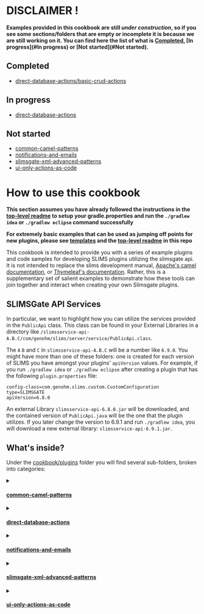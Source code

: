 # DISCLAIMER !
**Examples provided in this cookbook are still _under construction_, so if you see some sections/folders that are empty or incomplete it is because we are still working on it.
You can find here the list of what is [Completed](#Completed), [In progress](#In progress) or [Not started](#Not started).**

## Completed
* [direct-database-actions/basic-crud-actions](plugins/direct-database-actions/basic-crud-actions)

## In progress
* [direct-database-actions](plugins/direct-database-actions)

## Not started
* [common-camel-patterns](plugins/common-camel-patterns)
* [notifications-and-emails](plugins/notifications-and-emails)
* [slimsgate-xml-advanced-patterns](plugins/slimsgate-xml-advanced-patterns)
* [ui-only-actions-as-code](plugins/ui-only-actions-as-code)

# How to use this cookbook

**This section assumes you have already followed the instructions in the [top-level readme](../README.md) to setup your gradle.properties
and run the `./gradlew idea` or `./gradlew eclipse` command successfully**

**For extremely basic examples that can be used as jumping off points for new plugins, please see [templates](../templates)
and the [top-level readme](../README.md) in this repo**

This cookbook is intended to provide you with a series of example plugins and code samples for developing SLIMS plugins 
utilizing the slimsgate api. It is not intended to replace the slims development manual, [Apache's camel documentation](https://camel.apache.org/components/4.0.x), 
or [Thymeleaf's documentation](https://www.thymeleaf.org/doc/tutorials/3.1/usingthymeleaf.html). Rather, this is a 
supplementary set of salient examples to demonstrate how these tools can join together and interact when creating your own Slimsgate plugins.

## SLIMSGate API Services

In particular, we want to highlight how you can utilize the services provided in the `PublicApi` class. This class can be found
in your External Libraries in a directory like `/slimsservice-api-A.B.C/com/genohm/slims/server/service/PublicApi.class`. 

The `A` `B` and `C` in `slimsservice-api-A.B.C` will be a number like `6.9.0`. You might have more than one of these folders:
one is created for each version of SLIMS you have amongst your plugins' `apiVersion` values. For example, if you run `./gradlew idea` or `./gradlew eclipse`
after creating a plugin that has the following `plugin.properties` file:

```
config-class=com.genohm.slims.custom.CustomConfiguration
type=SLIMSGATE
apiVersion=6.8.0
```

An external Library `slimsservice-api-6.8.0.jar` will be downloaded, and the contained version of `PublicApi.java` will
be the one that the plugin utilizes. If you later change the version to 6.9.1 and run `./gradlew idea`, you will download a new 
external library: `slimsservice-api-6.9.1.jar`.


## What's inside?

Under the [cookbook/plugins](plugins) folder you will find several sub-folders, broken into categories:

<details>

<summary>

#### [common-camel-patterns](plugins/common-camel-patterns)

</summary>

   * Examples to illustrate commonly-utilized camel route designs and camel route endpoints other than "direct" routes that run some beans
   * Concepts explored:
     * [Netty](https://camel.apache.org/components/4.0.x/netty-component.html) (TCP connection plumbing, handled by camel)
     * [Quartz](https://camel.apache.org/components/4.0.x/quartz-component.html) (Timers, schedules)
     * [SMTP](https://camel.apache.org/components/4.0.x/mail-component.html) (Sending emails and monitoring inboxes)
     * [File](https://camel.apache.org/components/4.0.x/file-component.html) (Writing files, watching directories)
     * Using `SlimsGateFlowService` to start other routes
       * Creates a record and logs in the User Interface of SLIMS even if a route is not started by a SLIMS action
     * How `SlimsProxy` and `SlimsFlowInitParam` vary, depending on how the route was started
       * Started from a button being clicked in SLIMS
       * Started from a Rule in SLIMS
       * Started from a SLIMSRest API call
       * Not started from an action in SLIMS, SLIMSRest, or another route using `SlimsGateFlowService` 

</details>

<details>

<summary>

#### [direct-database-actions](plugins/direct-database-actions)

</summary>

   * Examples for both simple and "special" direct interactions with the SLIMS database
   * Concepts explored:
     * CRUD actions - creating, reading, updating, and deleting records
     * Use of `@Transactional`
     * Making URL links to any record
     * "Special" cases:
       * Records with `Quantity` fields
       * Attachments
       * Flags
       * Providing your own `cntn_barcode`
       * Getting meta-information about Fields themselves

</details>

<details>

<summary>

#### [notifications-and-emails](plugins/notifications-and-emails)
 
</summary>

   * Examples of services that can be used to send SLIMS notifications or Emails from SLIMS Email Templates


</details>

<details>

<summary>

#### [slimsgate-xml-advanced-patterns](plugins/slimsgate-xml-advanced-patterns)

</summary>

   * Examples of common ways to use [Thymeleaf](https://www.thymeleaf.org/doc/tutorials/3.1/usingthymeleaf.html) in slimsgate.xml files
   * Creating >1 slimsgate flows based on the plugin's configuration
   * Conditionally adding/removing XML elements based on inputs or configuration
     * For example, conditionally hiding a step, conditionally excluding certain fields

</details>

<details>

<summary>

#### [ui-only-actions-as-code](plugins/ui-only-actions-as-code)

</summary>

   * Examples of how you can utilize services from `PublicApi` to perform actions available in the UI that do more than just a simple CRUD action on the Database
   * Versioning records
   * Enrolling contents in biobanking Studies
   * Blocking positions in locations
   * Updating/Scheduling Orders
   * Creating requests with Requestables
   * Acknowledging Rule evaluations
   * Automating or skipping E-signatures
   * Protocol Run & Workflow actions
     * Starting a run
     * Popping contents from a queue into a run
     * Finishing steps
     * Completing/closing the run
     * Re-queuing contents from a run
   * Label Printing
   * Generating a report from a report template
   * Generating Excels, XML, TXT, and CSV files from Grid templates and thymeleaf
   * Importing a SLIMS-formatted excel import file via a plugin

</details>